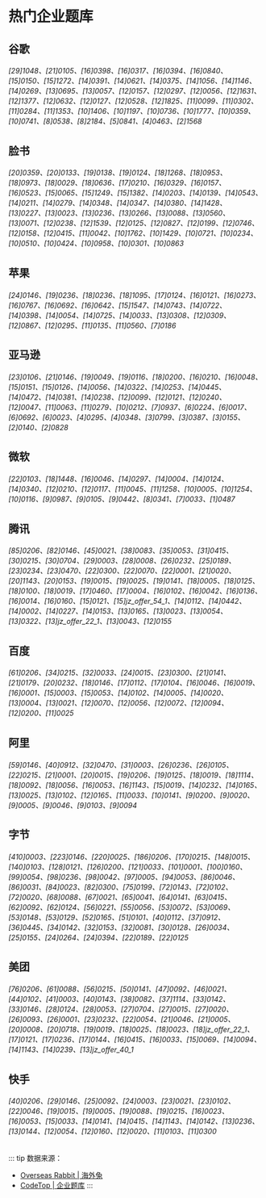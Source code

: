 # 热门企业题库

## 谷歌

###### [29]1048、[21]0105、[16]0398、[16]0317、[16]0394、[16]0840、[15]0150、[15]1272、[14]0391、[14]0621、[14]0375、[14]1056、[14]1146、[14]0269、[13]0695、[13]0057、[12]0157、[12]0297、[12]0056、[12]1631、[12]1377、[12]0632、[12]0127、[12]0528、[12]1825、[11]0099、[11]0302、[11]0284、[11]1353、[10]1406、[10]1197、[10]0736、[10]1777、[10]0359、[10]0741、[8]0538、[8]2184、[5]0841、[4]0463、[2]1568

## 脸书

###### [20]0359、[20]0133、[19]0138、[19]0124、[18]1268、[18]0953、[18]0973、[18]0029、[18]0636、[17]0210、[16]0329、[16]0157、[16]0523、[15]0065、[15]1249、[15]1382、[14]0203、[14]0139、[14]0543、[14]0211、[14]0279、[14]0348、[14]0347、[14]0380、[14]1428、[13]0227、[13]0023、[13]0236、[13]0266、[13]0088、[13]0560、[13]0071、[12]0238、[12]1539、[12]0125、[12]0827、[12]0199、[12]0746、[12]0158、[12]0415、[11]0042、[10]1762、[10]1429、[10]0721、[10]0234、[10]0510、[10]0424、[10]0958、[10]0301、[10]0863

## 苹果

###### [24]0146、[19]0236、[18]0236、[18]1095、[17]0124、[16]0121、[16]0273、[16]0767、[16]0692、[16]0642、[15]1547、[14]0743、[14]0722、[14]0398、[14]0054、[14]0725、[14]0033、[13]0308、[12]0309、[12]0867、[12]0295、[11]0135、[11]0560、[7]0186

## 亚马逊

###### [23]0106、[21]0146、[19]0049、[19]0116、[18]0200、[16]0210、[16]0048、[15]0151、[15]0126、[14]0056、[14]0322、[14]0253、[14]0445、[14]0472、[14]0381、[14]0238、[12]0099、[12]0121、[12]0240、[12]0047、[11]0063、[11]0279、[10]0212、[7]0937、[6]0224、[6]0017、[6]0692、[6]0023、[4]0295、[4]0348、[3]0799、[3]0387、[3]0155、[2]0140、[2]0828

## 微软

###### [22]0103、[18]1448、[16]0046、[14]0297、[14]0004、[14]0124、[14]0340、[12]0210、[12]0117、[11]0045、[11]1258、[10]0005、[10]1254、[10]0116、[9]0987、[9]0105、[9]0442、[8]0341、[7]0033、[1]0487

## 腾讯

###### [85]0206、[82]0146、[45]0021、[38]0083、[35]0053、[31]0415、[30]0215、[30]0704、[29]0003、[28]0008、[26]0232、[25]0189、[23]0234、[23]0470、[22]0300、[22]0070、[22]0001、[21]0020、[20]1143、[20]0153、[19]0015、[19]0025、[19]0141、[18]0005、[18]0125、[18]0100、[18]0019、[17]0460、[17]0004、[16]0102、[16]0042、[16]0136、[16]0014、[16]0160、[15]0121、[15]jz_offer_54_1、[14]0112、[14]0442、[14]0002、[14]0227、[14]0153、[13]0165、[13]0023、[13]0054、[13]0322、[13]jz_offer_22_1、[13]0043、[12]0155

## 百度

###### [61]0206、[34]0215、[32]0033、[24]0015、[23]0300、[21]0141、[21]0179、[20]0232、[18]0146、[17]0112、[17]0104、[16]0046、[16]0019、[16]0001、[15]0003、[15]0053、[14]0102、[14]0005、[14]0020、[13]0004、[13]0021、[12]0070、[12]0056、[12]0072、[12]0094、[12]0200、[11]0025

## 阿里

###### [59]0146、[40]0912、[32]0470、[31]0003、[26]0236、[26]0105、[22]0215、[21]0001、[20]0015、[19]0206、[19]0125、[18]0019、[18]1114、[18]0092、[18]0056、[16]0053、[16]1143、[15]0019、[14]0232、[14]0165、[13]0025、[13]0102、[12]0165、[11]0033、[10]0141、[9]0200、[9]0020、[9]0005、[9]0046、[9]0103、[9]0094

## 字节

###### [410]0003、[223]0146、[220]0025、[186]0206、[170]0215、[148]0015、[140]0103、[128]0121、[126]0200、[121]0033、[101]0001、[100]0160、[99]0054、[98]0236、[98]0042、[97]0005、[94]0053、[86]0046、[86]0031、[84]0023、[82]0300、[75]0199、[72]0143、[72]0102、[72]0020、[68]0088、[67]0021、[65]0041、[64]0141、[63]0415、[62]0092、[62]0124、[56]0221、[55]0056、[53]0072、[53]0069、[53]0148、[53]0129、[52]0165、[51]0101、[40]0112、[37]0912、[36]0445、[34]0142、[32]0153、[32]0081、[30]0128、[26]0034、[25]0155、[24]0264、[24]0394、[22]0189、[22]0125

## 美团

###### [76]0206、[61]0088、[56]0215、[50]0141、[47]0092、[46]0021、[44]0102、[41]0003、[40]0143、[38]0082、[37]1114、[33]0142、[33]0146、[28]0124、[28]0053、[27]0704、[27]0015、[27]0020、[26]0093、[26]0001、[23]0232、[22]0054、[21]0046、[21]0005、[20]0008、[20]0718、[19]0019、[18]0025、[18]0023、[18]jz_offer_22_1、[17]0121、[17]0236、[17]0144、[16]0415、[16]0033、[15]0069、[14]0094、[14]1143、[14]0239、[13]jz_offer_40_1

## 快手

###### [40]0206、[29]0146、[25]0092、[24]0003、[23]0021、[23]0102、[22]0046、[19]0015、[19]0005、[19]0088、[19]0215、[16]0023、[16]0053、[15]0033、[14]0141、[14]0415、[14]1143、[14]0142、[13]0236、[13]0144、[12]0054、[12]0160、[12]0020、[11]0103、[11]0300

::: tip
数据来源：

- [Overseas Rabbit | 海外兔](https://osjobs.net/topk/)
- [CodeTop | 企业题库](https://codetop.cc/home)
  :::

<style>
table th:first-of-type { width: 10%; }
table th:nth-of-type(2) { width: 30%; }
table th:nth-of-type(3) { width: 10%; }
table th:nth-of-type(4) { width: 30%; }
table th:nth-of-type(5) { width: 10%; }
table th:nth-of-type(6) { width: 10%; }
</style>